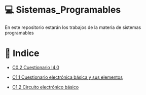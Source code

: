 # :computer: Sistemas_Programables

En este repositorio estarán los trabajos de la materia de sistemas programables

# :pushpin: Indice #

* [C0.2 Cuestionario I4.0](blog/C0.2VanessaMarlenneRodriguezBaez_Zerox.md)

* [C1.1 Cuestionario electrónica básica y sus elementos](https://github.com/vanessamRodriguez/Sistemas_Programables/blob/master/blog/C1.1%20VanessaMarlenneRodriguezBaez_Zerox.md)

* [C1.2 Circuito electrónico básico](https://github.com/vanessamRodriguez/Sistemas_Programables/blob/master/blog/C1.2VanessaMarlenneRodriguezBaez_Zerox.md)